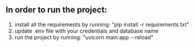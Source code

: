 ## In order to run the project:
1. install all the requirements by running: "pip install -r requirements.txt"
2. update .env file with your credentials and database name
3. run the project by running: "uvicorn main:app --reload"
